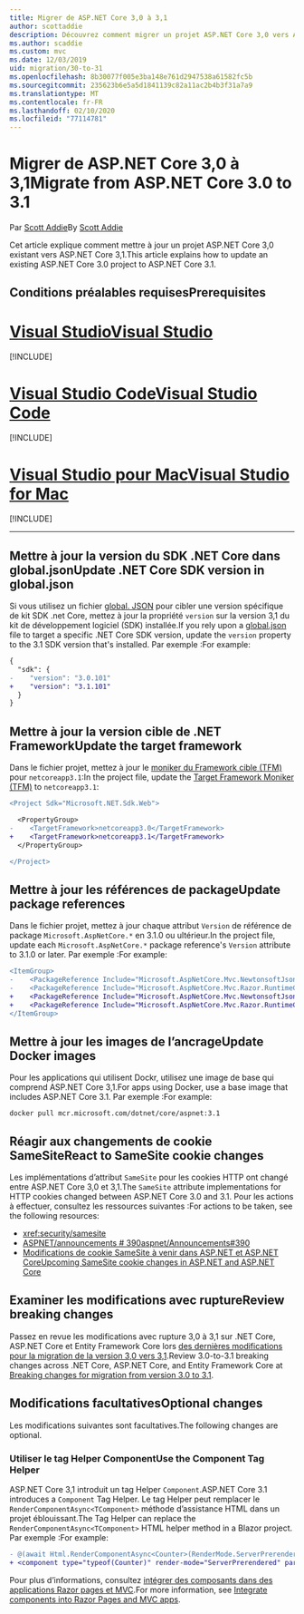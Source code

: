 ```yaml
---
title: Migrer de ASP.NET Core 3,0 à 3,1
author: scottaddie
description: Découvrez comment migrer un projet ASP.NET Core 3,0 vers ASP.NET Core 3,1.
ms.author: scaddie
ms.custom: mvc
ms.date: 12/03/2019
uid: migration/30-to-31
ms.openlocfilehash: 8b30077f005e3ba148e761d2947538a61582fc5b
ms.sourcegitcommit: 235623b6e5a5d1841139c82a11ac2b4b3f31a7a9
ms.translationtype: MT
ms.contentlocale: fr-FR
ms.lasthandoff: 02/10/2020
ms.locfileid: "77114781"
---
```

# <a name="migrate-from-aspnet-core-30-to-31"></a><span data-ttu-id="fc4ce-103">Migrer de ASP.NET Core 3,0 à 3,1</span><span class="sxs-lookup"><span data-stu-id="fc4ce-103">Migrate from ASP.NET Core 3.0 to 3.1</span></span>

<span data-ttu-id="fc4ce-104">Par [Scott Addie](https://github.com/scottaddie)</span><span class="sxs-lookup"><span data-stu-id="fc4ce-104">By [Scott Addie](https://github.com/scottaddie)</span></span>

<span data-ttu-id="fc4ce-105">Cet article explique comment mettre à jour un projet ASP.NET Core 3,0 existant vers ASP.NET Core 3,1.</span><span class="sxs-lookup"><span data-stu-id="fc4ce-105">This article explains how to update an existing ASP.NET Core 3.0 project to ASP.NET Core 3.1.</span></span>

## <a name="prerequisites"></a><span data-ttu-id="fc4ce-106">Conditions préalables requises</span><span class="sxs-lookup"><span data-stu-id="fc4ce-106">Prerequisites</span></span>

# <a name="visual-studiotabvisual-studio"></a>[<span data-ttu-id="fc4ce-107">Visual Studio</span><span class="sxs-lookup"><span data-stu-id="fc4ce-107">Visual Studio</span></span>](#tab/visual-studio)

[!INCLUDE[](~/includes/net-core-prereqs-vs-3.1.md)]

# <a name="visual-studio-codetabvisual-studio-code"></a>[<span data-ttu-id="fc4ce-108">Visual Studio Code</span><span class="sxs-lookup"><span data-stu-id="fc4ce-108">Visual Studio Code</span></span>](#tab/visual-studio-code)

[!INCLUDE[](~/includes/net-core-prereqs-vsc-3.1.md)]

# <a name="visual-studio-for-mactabvisual-studio-mac"></a>[<span data-ttu-id="fc4ce-109">Visual Studio pour Mac</span><span class="sxs-lookup"><span data-stu-id="fc4ce-109">Visual Studio for Mac</span></span>](#tab/visual-studio-mac)

[!INCLUDE[](~/includes/net-core-prereqs-mac-3.1.md)]

---

## <a name="update-net-core-sdk-version-in-globaljson"></a><span data-ttu-id="fc4ce-110">Mettre à jour la version du SDK .NET Core dans global.json</span><span class="sxs-lookup"><span data-stu-id="fc4ce-110">Update .NET Core SDK version in global.json</span></span>

<span data-ttu-id="fc4ce-111">Si vous utilisez un fichier [global. JSON](/dotnet/core/tools/global-json) pour cibler une version spécifique de kit SDK .net Core, mettez à jour la propriété `version` sur la version 3,1 du kit de développement logiciel (SDK) installée.</span><span class="sxs-lookup"><span data-stu-id="fc4ce-111">If you rely upon a [global.json](/dotnet/core/tools/global-json) file to target a specific .NET Core SDK version, update the `version` property to the 3.1 SDK version that's installed.</span></span> <span data-ttu-id="fc4ce-112">Par exemple :</span><span class="sxs-lookup"><span data-stu-id="fc4ce-112">For example:</span></span>

```diff
{
  "sdk": {
-    "version": "3.0.101"
+    "version": "3.1.101"
  }
}
```

## <a name="update-the-target-framework"></a><span data-ttu-id="fc4ce-113">Mettre à jour la version cible de .NET Framework</span><span class="sxs-lookup"><span data-stu-id="fc4ce-113">Update the target framework</span></span>

<span data-ttu-id="fc4ce-114">Dans le fichier projet, mettez à jour le [moniker du Framework cible (TFM)](/dotnet/standard/frameworks) pour `netcoreapp3.1`:</span><span class="sxs-lookup"><span data-stu-id="fc4ce-114">In the project file, update the [Target Framework Moniker (TFM)](/dotnet/standard/frameworks) to `netcoreapp3.1`:</span></span>

```diff
<Project Sdk="Microsoft.NET.Sdk.Web">

  <PropertyGroup>
-    <TargetFramework>netcoreapp3.0</TargetFramework>
+    <TargetFramework>netcoreapp3.1</TargetFramework>
  </PropertyGroup>

</Project>
```

## <a name="update-package-references"></a><span data-ttu-id="fc4ce-115">Mettre à jour les références de package</span><span class="sxs-lookup"><span data-stu-id="fc4ce-115">Update package references</span></span>

<span data-ttu-id="fc4ce-116">Dans le fichier projet, mettez à jour chaque attribut `Version` de référence de package `Microsoft.AspNetCore.*` en 3.1.0 ou ultérieur.</span><span class="sxs-lookup"><span data-stu-id="fc4ce-116">In the project file, update each `Microsoft.AspNetCore.*` package reference's `Version` attribute to 3.1.0 or later.</span></span> <span data-ttu-id="fc4ce-117">Par exemple :</span><span class="sxs-lookup"><span data-stu-id="fc4ce-117">For example:</span></span>

```diff
<ItemGroup>
-    <PackageReference Include="Microsoft.AspNetCore.Mvc.NewtonsoftJson" Version="3.0.0" />
-    <PackageReference Include="Microsoft.AspNetCore.Mvc.Razor.RuntimeCompilation" Version="3.0.0" Condition="'$(Configuration)' == 'Debug'" />
+    <PackageReference Include="Microsoft.AspNetCore.Mvc.NewtonsoftJson" Version="3.1.1" />
+    <PackageReference Include="Microsoft.AspNetCore.Mvc.Razor.RuntimeCompilation" Version="3.1.1" Condition="'$(Configuration)' == 'Debug'" />
</ItemGroup>
```

## <a name="update-docker-images"></a><span data-ttu-id="fc4ce-118">Mettre à jour les images de l’ancrage</span><span class="sxs-lookup"><span data-stu-id="fc4ce-118">Update Docker images</span></span>

<span data-ttu-id="fc4ce-119">Pour les applications qui utilisent Dockr, utilisez une image de base qui comprend ASP.NET Core 3,1.</span><span class="sxs-lookup"><span data-stu-id="fc4ce-119">For apps using Docker, use a base image that includes ASP.NET Core 3.1.</span></span> <span data-ttu-id="fc4ce-120">Par exemple :</span><span class="sxs-lookup"><span data-stu-id="fc4ce-120">For example:</span></span>

```console
docker pull mcr.microsoft.com/dotnet/core/aspnet:3.1
```

## <a name="react-to-samesite-cookie-changes"></a><span data-ttu-id="fc4ce-121">Réagir aux changements de cookie SameSite</span><span class="sxs-lookup"><span data-stu-id="fc4ce-121">React to SameSite cookie changes</span></span>

<span data-ttu-id="fc4ce-122">Les implémentations d’attribut `SameSite` pour les cookies HTTP ont changé entre ASP.NET Core 3,0 et 3,1.</span><span class="sxs-lookup"><span data-stu-id="fc4ce-122">The `SameSite` attribute implementations for HTTP cookies changed between ASP.NET Core 3.0 and 3.1.</span></span> <span data-ttu-id="fc4ce-123">Pour les actions à effectuer, consultez les ressources suivantes :</span><span class="sxs-lookup"><span data-stu-id="fc4ce-123">For actions to be taken, see the following resources:</span></span>

* <xref:security/samesite>
* [<span data-ttu-id="fc4ce-124">ASPNET/announcements # 390</span><span class="sxs-lookup"><span data-stu-id="fc4ce-124">aspnet/Announcements#390</span></span>](https://github.com/aspnet/Announcements/issues/390)
* [<span data-ttu-id="fc4ce-125">Modifications de cookie SameSite à venir dans ASP.NET et ASP.NET Core</span><span class="sxs-lookup"><span data-stu-id="fc4ce-125">Upcoming SameSite cookie changes in ASP.NET and ASP.NET Core</span></span>](https://devblogs.microsoft.com/aspnet/upcoming-samesite-cookie-changes-in-asp-net-and-asp-net-core/)

## <a name="review-breaking-changes"></a><span data-ttu-id="fc4ce-126">Examiner les modifications avec rupture</span><span class="sxs-lookup"><span data-stu-id="fc4ce-126">Review breaking changes</span></span>

<span data-ttu-id="fc4ce-127">Passez en revue les modifications avec rupture 3,0 à 3,1 sur .NET Core, ASP.NET Core et Entity Framework Core lors [des dernières modifications pour la migration de la version 3,0 vers 3,1](/dotnet/core/compatibility/3.0-3.1).</span><span class="sxs-lookup"><span data-stu-id="fc4ce-127">Review 3.0-to-3.1 breaking changes across .NET Core, ASP.NET Core, and Entity Framework Core at [Breaking changes for migration from version 3.0 to 3.1](/dotnet/core/compatibility/3.0-3.1).</span></span>

## <a name="optional-changes"></a><span data-ttu-id="fc4ce-128">Modifications facultatives</span><span class="sxs-lookup"><span data-stu-id="fc4ce-128">Optional changes</span></span>

<span data-ttu-id="fc4ce-129">Les modifications suivantes sont facultatives.</span><span class="sxs-lookup"><span data-stu-id="fc4ce-129">The following changes are optional.</span></span>

### <a name="use-the-component-tag-helper"></a><span data-ttu-id="fc4ce-130">Utiliser le tag Helper Component</span><span class="sxs-lookup"><span data-stu-id="fc4ce-130">Use the Component Tag Helper</span></span>

<span data-ttu-id="fc4ce-131">ASP.NET Core 3,1 introduit un tag Helper `Component`.</span><span class="sxs-lookup"><span data-stu-id="fc4ce-131">ASP.NET Core 3.1 introduces a `Component` Tag Helper.</span></span> <span data-ttu-id="fc4ce-132">Le tag Helper peut remplacer le `RenderComponentAsync<TComponent>` méthode d’assistance HTML dans un projet éblouissant.</span><span class="sxs-lookup"><span data-stu-id="fc4ce-132">The Tag Helper can replace the `RenderComponentAsync<TComponent>` HTML helper method in a Blazor project.</span></span> <span data-ttu-id="fc4ce-133">Par exemple :</span><span class="sxs-lookup"><span data-stu-id="fc4ce-133">For example:</span></span>

```diff
- @(await Html.RenderComponentAsync<Counter>(RenderMode.ServerPrerendered, new { IncrementAmount = 10 }))
+ <component type="typeof(Counter)" render-mode="ServerPrerendered" param-IncrementAmount="10" />
```

<span data-ttu-id="fc4ce-134">Pour plus d’informations, consultez [intégrer des composants dans des applications Razor pages et MVC](/aspnet/core/blazor/components?view=aspnetcore-3.1#integrate-components-into-razor-pages-and-mvc-apps).</span><span class="sxs-lookup"><span data-stu-id="fc4ce-134">For more information, see [Integrate components into Razor Pages and MVC apps](/aspnet/core/blazor/components?view=aspnetcore-3.1#integrate-components-into-razor-pages-and-mvc-apps).</span></span>
